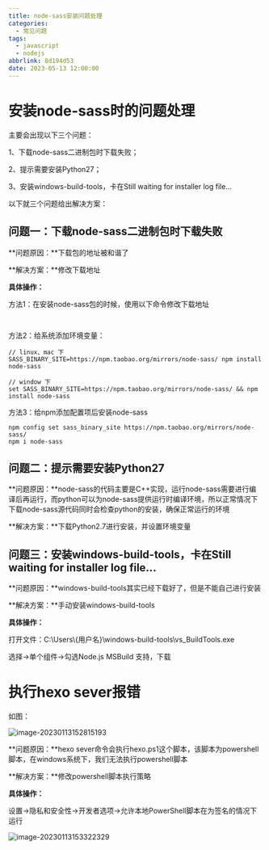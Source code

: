 ```yaml
---
title: node-sass安装问题处理
categories:
  - 常见问题
tags:
  - javascript
  - nodejs
abbrlink: 8d194d53
date: 2023-05-13 12:00:00
---
```


# 安装node-sass时的问题处理

主要会出现以下三个问题：

1、下载node-sass二进制包时下载失败；

2、提示需要安装Python27；

3、安装windows-build-tools，卡在Still waiting for installer log file... 

以下就三个问题给出解决方案：

## 问题一：下载node-sass二进制包时下载失败

**问题原因：**下载包的地址被和谐了

**解决方案：**修改下载地址

**具体操作：**

方法1：在安装node-sass包的时候，使用以下命令修改下载地址

```shell


```

方法2：给系统添加环境变量：

```shell
// linux、mac 下
SASS_BINARY_SITE=https://npm.taobao.org/mirrors/node-sass/ npm install node-sass

// window 下
set SASS_BINARY_SITE=https://npm.taobao.org/mirrors/node-sass/ && npm install node-sass
```

方法3：给npm添加配置项后安装node-sass

```shell
npm config set sass_binary_site https://npm.taobao.org/mirrors/node-sass/
npm i node-sass
```

## 问题二：提示需要安装Python27

**问题原因：**node-sass的代码主要是C++实现，运行node-sass需要进行编译后再运行，而python可以为node-sass提供运行时编译环境，所以正常情况下下载node-sass源代码同时会检查python的安装，确保正常运行的环境

**解决方案：**下载Python2.7进行安装，并设置环境变量

## 问题三：安装windows-build-tools，卡在Still waiting for installer log file... 

**问题原因：**windows-build-tools其实已经下载好了，但是不能自己进行安装

**解决方案：**手动安装windows-build-tools

**具体操作：**

打开文件：C:\Users\\{用户名}\\windows-build-tools\vs_BuildTools.exe

选择->单个组件->勾选Node.js MSBuild 支持，下载

# 执行hexo sever报错

如图：

![image-20230113152815193](./assets/node-sass安装问题处理/image-20230113152815193.png)

**问题原因：**hexo sever命令会执行hexo.ps1这个脚本，该脚本为powershell脚本，在windows系统下，我们无法执行powershell脚本

**解决方案：**修改powershell脚本执行策略

**具体操作：**

设置->隐私和安全性->开发者选项->允许本地PowerShell脚本在为签名的情况下运行

![image-20230113153322329](./assets/node-sass安装问题处理/image-20230113153322329.png)


